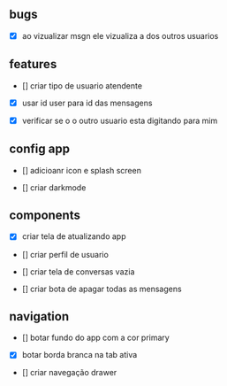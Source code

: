 ## bugs

- [x] ao vizualizar msgn ele vizualiza a dos outros usuarios

## features

- [] criar tipo de usuario atendente

- [x] usar id user para id das mensagens

- [x] verificar se o o outro usuario esta digitando para mim

## config app

- [] adicioanr icon e splash screen

- [] criar darkmode

## components

- [x] criar tela de atualizando app

- [] criar perfil de usuario

- [] criar tela de conversas vazia

- [] criar bota de apagar todas as mensagens

## navigation

- [] botar fundo do app com a cor primary

- [x] botar borda branca na tab ativa

- [] criar navegação drawer
